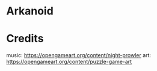 # Arkanoid



# Credits

music: https://opengameart.org/content/night-prowler
art: https://opengameart.org/content/puzzle-game-art

